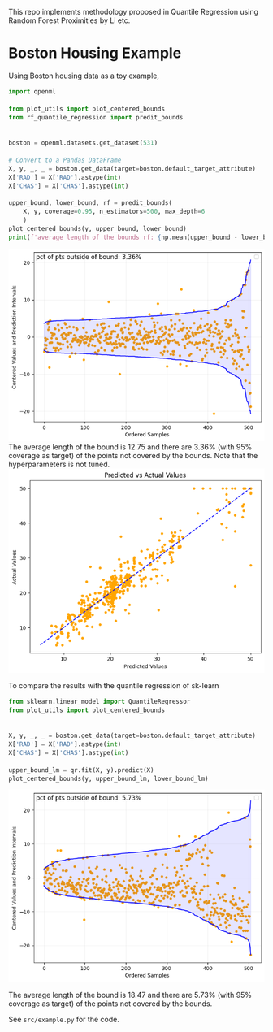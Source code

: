 This repo implements methodology proposed in Quantile Regression using Random Forest Proximities by Li etc.

# Boston Housing Example
Using Boston housing data as a toy example,
```python
import openml

from plot_utils import plot_centered_bounds
from rf_quantile_regression import predit_bounds


boston = openml.datasets.get_dataset(531)

# Convert to a Pandas DataFrame
X, y, _, _ = boston.get_data(target=boston.default_target_attribute)
X['RAD'] = X['RAD'].astype(int)
X['CHAS'] = X['CHAS'].astype(int)

upper_bound, lower_bound, rf = predit_bounds(
    X, y, coverage=0.95, n_estimators=500, max_depth=6
    )
plot_centered_bounds(y, upper_bound, lower_bound)
print(f'average length of the bounds rf: {np.mean(upper_bound - lower_bound)}')
```
![RF Bounds](plots/rf_bounds.png)
The average length of the bound is 12.75 and there are 3.36% (with 95% coverage as target) of the points not covered by the bounds. Note that the hyperparameters is not tuned.
![pred vs actual](plots/pred_vs_actual.png)

To compare the results with the quantile regression of sk-learn
```python
from sklearn.linear_model import QuantileRegressor
from plot_utils import plot_centered_bounds


X, y, _, _ = boston.get_data(target=boston.default_target_attribute)
X['RAD'] = X['RAD'].astype(int)
X['CHAS'] = X['CHAS'].astype(int)

upper_bound_lm = qr.fit(X, y).predict(X)
plot_centered_bounds(y, upper_bound_lm, lower_bound_lm)
```
![LM Bounds](plots/lm_bounds.png)

The average length of the bound is 18.47 and there are 5.73% (with 95% coverage as target) of the points not covered by the bounds.

See `src/example.py` for the code.